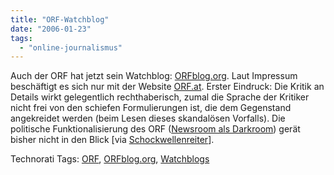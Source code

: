 ```yaml
---
title: "ORF-Watchblog"
date: "2006-01-23"
tags: 
  - "online-journalismus"
---
```


Auch der ORF hat jetzt sein Watchblog: [ORFblog.org](http://orfblog.org/). Laut Impressum beschäftigt es sich nur mit der Website [ORF.at](http://orf.at/). Erster Eindruck: Die Kritik an Details wirkt gelegentlich rechthaberisch, zumal die Sprache der Kritiker nicht frei von den schiefen Formulierungen ist, die dem Gegenstand angekreidet werden (beim Lesen dieses skandalösen Vorfalls). Die politische Funktionalisierung des ORF ([Newsroom als Darkroom](http://derstandard.at/?url=/?id=2290789)) gerät bisher nicht in den Blick \[via [Schockwellenreiter](http://www.schockwellenreiter.de/2006/01/19.html#rebloggeria)\].

Technorati Tags: [ORF](http://www.technorati.com/tag/ORF), [ORFblog.org](http://www.technorati.com/tag/ORFblog.org), [Watchblogs](http://www.technorati.com/tag/Watchblogs)

